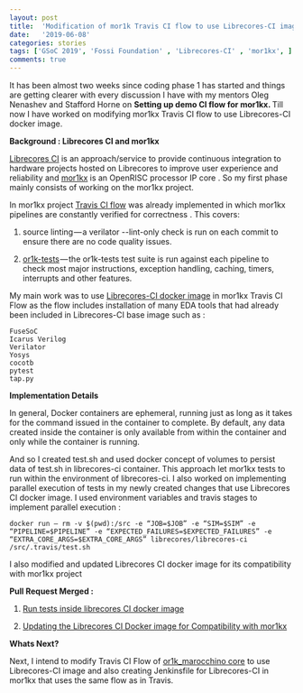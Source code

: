 ```yaml
---
layout: post
title:  'Modification of mor1k Travis CI flow to use Librecores-CI image'
date:   '2019-06-08'
categories: stories
tags: ['GSoC 2019', 'Fossi Foundation' , 'Librecores-CI' , 'mor1kx', ]
comments: true
---
```


It has been almost two weeks since coding phase 1 has started and things are getting clearer with every discussion I have with my mentors Oleg Nenashev and Stafford Horne on 
<strong>Setting up demo CI flow for mor1kx. </strong>
Till now I have worked on modifying mor1kx Travis CI flow to use Librecores-CI docker image.

<strong>Background : Librecores CI and mor1kx</strong>

<a href="https://github.com/librecores/librecores-ci">Librecores CI</a> is an approach/service to provide continuous integration to hardware projects 
hosted on Librecores to improve user experience and reliability and <a href="https://github.com/openrisc/mor1kx">mor1kx</a> is an OpenRISC processor IP core . 
So my first phase mainly consists of working on the mor1kx project.

In mor1kx project <a href="https://github.com/openrisc/mor1kx/commit/84b96767c0ccc2a0004c5e0a47626a6657b78021">Travis CI flow</a> was already implemented in which mor1kx pipelines are constantly verified for correctness . 
This covers:

1) source linting — a verilator --lint-only check is run on each commit to ensure there are no code quality issues.
        
2) <a href="https://github.com/openrisc/or1k-tests">or1k-tests</a> — the or1k-tests test suite is run against each pipeline to check most major instructions, exception handling, caching, timers, interrupts and other features.

My main work was to use <a href="https://github.com/librecores/docker-images/tree/master/librecores-ci">Librecores-CI docker image</a> in mor1kx Travis CI Flow as the flow includes installation of many EDA tools that had already been included in Librecores-CI base image such as : 

    FuseSoC
    Icarus Verilog
    Verilator
    Yosys
    cocotb
    pytest
    tap.py

<strong>Implementation Details</strong>

In general, Docker containers are ephemeral, running just as long as it takes for the command issued in the container to complete.
By default, any data created inside the container is only available from within the container and only while the container 
is running.

And so I created test.sh and used docker concept of volumes to persist data of test.sh in librecores-ci container. 
This approach let mor1kx tests to run within the environment of librecores-ci. 
I also worked on implementing parallel execution of tests in my newly created changes that use Librecores CI docker image. 
I used environment variables and travis stages to implement parallel execution : 

    docker run — rm -v $(pwd):/src -e “JOB=$JOB” -e “SIM=$SIM” -e “PIPELINE=$PIPELINE” -e “EXPECTED_FAILURES=$EXPECTED_FAILURES” -e “EXTRA_CORE_ARGS=$EXTRA_CORE_ARGS” librecores/librecores-ci /src/.travis/test.sh

I also modified and updated Librecores CI docker image for its compatibility with mor1kx project

<strong>Pull Request Merged :</strong>

 1) <a href="https://github.com/openrisc/mor1kx/pull/82">Run tests inside librecores CI docker image</a>
    
 2) <a href="https://github.com/librecores/docker-images/pull/12">Updating the Librecores CI Docker image for Compatibility with mor1kx</a>


<strong>Whats Next?</strong>

Next, I intend to modify Travis CI Flow of <a href="https://github.com/openrisc/or1k_marocchino?files=1">or1k_marocchino core</a> to use Librecores-CI image and also creating Jenkinsfile for Librecores-CI in mor1kx that uses the same flow as in Travis.

